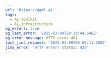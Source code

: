 ```yaml
---
url: 'https://ggml.ai'
tags:
  - AI-Toolkit
  - AI-Infrastructure
og_errors: true
og_last_error: '2025-03-08T20:39:44.646Z'
og_error_message: HTTP error 401
last_jina_request: '2025-03-09T06:09:11.208Z'
jina_error: 'HTTP error! status: 429'
---
```



